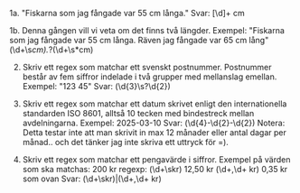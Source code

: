 
1a. "Fiskarna som jag fångade var 55 cm långa."
Svar: [\d]+ cm

1b. Denna gången vill vi veta om det finns två längder.
Exempel: 
    "Fiskarna som jag fångade var 55 cm långa. Räven jag fångade var 65 cm lång"
(\d+\s*cm).*?(\d+\s*cm)


2. Skriv ett regex som matchar ett svenskt postnummer. Postnummer består av fem siffror indelade i två grupper med mellanslag emellan.
Exempel: "123 45"
Svar: (\d{3}\s?\d{2})

3. Skriv ett regex som matchar ett datum skrivet enligt den internationella standarden ISO 8601, alltså 10 tecken med bindestreck mellan avdelningarna. 
Exempel: 2025-03-10
Svar: (\d{4}-\d{2}-\d{2})
Notera: Detta testar inte att man skrivit in max 12 månader eller antal dagar per månad.. och det tänker jag inte skriva ett uttryck för =).

4. Skriv ett regex som matchar ett pengavärde i siffror. 
Exempel på värden som ska matchas:
200 kr regexp: (\d+\skr)
12,50 kr (\d+,\d+ kr)
0,35 kr som ovan
Svar: (\d+\skr)|(\d+,\d+ kr)



